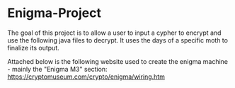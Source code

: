 # Enigma-Project
The goal of this project is to allow a user to input a cypher to encrypt and use the following java files to decrypt. It uses the days of a specific moth to finalize its output. 

Attached below is the following website used to create the enigma machine - mainly the "Enigma M3" section:
https://cryptomuseum.com/crypto/enigma/wiring.htm
